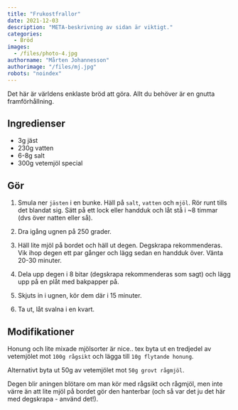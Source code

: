 ```yaml
---
title: "Frukostfrallor"
date: 2021-12-03
description: "META-beskrivning av sidan är viktigt."
categories:
  - Bröd
images:
  - /files/photo-4.jpg
authorname: "Mårten Johannesson"
authorimage: "/files/mj.jpg"
robots: "noindex"
---
```


Det här är världens enklaste bröd att göra. Allt du behöver är en gnutta framförhållning.
<!--more-->
## Ingredienser

* 3g jäst
* 230g vatten
* 6-8g salt
* 300g vetemjöl special

## Gör

1. Smula ner `jästen` i en bunke. Häll på `salt`, `vatten` och `mjöl`. Rör runt tills det blandat sig. Sätt på ett lock eller handduk och låt stå i ~8 timmar (dvs över natten eller så).

2. Dra igång ugnen på 250 grader.

3. Häll lite mjöl på bordet och häll ut degen. Degskrapa rekommenderas. Vik ihop degen ett par gånger och lägg sedan en handduk över. Vänta 20-30 minuter.

4. Dela upp degen i 8 bitar (degskrapa rekommenderas som sagt) och lägg upp på en plåt med bakpapper på.

5. Skjuts in i ugnen, kör dem där i 15 minuter.

6. Ta ut, låt svalna i en kvart.

## Modifikationer

Honung och lite mixade mjölsorter är nice.. tex byta ut en tredjedel av vetemjölet mot `100g rågsikt` och lägga till `10g flytande honung`.

Alternativt byta ut 50g av vetemjölet mot `50g grovt rågmjöl`.

Degen blir aningen blötare om man kör med rågsikt och rågmjöl, men inte värre än att lite mjöl på bordet gör den hanterbar (och så var det ju det här med degskrapa - använd det!).